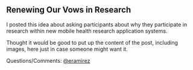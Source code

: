 ## Renewing Our Vows in Research

I posted this idea about asking participants about why they participate in research within new mobile health research application systems.

Thought it would be good to put up the content of the post, including images, here just in case someone might want it.

Questions/Comments: [@eramirez](http://twitter.com/eramirez)
